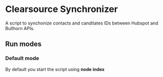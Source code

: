 # Clearsource Synchronizer

A script to synchonize contacts and canditates IDs between Hubspot and Bullhorn APIs.

## Run modes

### Default mode

By default you start the script using **node index**
